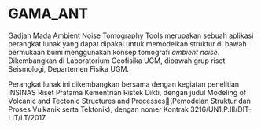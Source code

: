 # GAMA_ANT
Gadjah Mada Ambient Noise Tomography Tools merupakan sebuah aplikasi perangkat lunak yang dapat dipakai untuk memodelkan struktur di bawah permukaan bumi menggunakan konsep tomografi *ambient noise*. Dikembangkan di Laboratorium Geofisika UGM, dibawah grup riset Seismologi, Departemen Fisika UGM.

Perangkat lunak ini dikembangkan bersama dengan kegiatan penelitian INSINAS Riset Pratama Kementrian Ristek Dikti, dengan judul Modeling of Volcanic and Tectonic Structures and Processes(Pemodelan Struktur dan Proses Vulkanik serta Tektonik), dengan nomer Kontrak 3216/UN1.P.III/DIT-LIT/LT/2017
